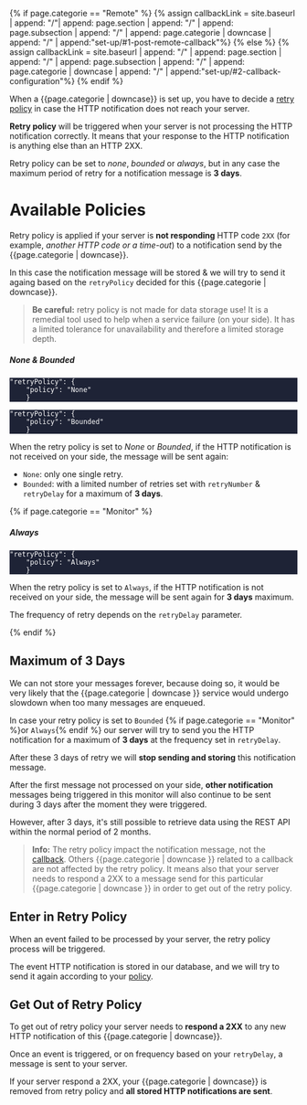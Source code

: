 <style>
.tile.is-child {
    background-color: #1E2336;
    color: white;
}
.tile.is-child .title {
    font-size: 1.3rem;
    color: #ff4238;
}
.tile.is-child em {
    font-size: .8rem
}
.notification code, .notification pre {
    background: transparent;
}
</style>

{% if page.categorie == "Remote" %}
    {% assign callbackLink = site.baseurl | append: "/"| append: page.section | append: "/" | append: page.subsection | append: "/" | append: page.categorie | downcase | append: "/" | append:"set-up/#1-post-remote-callback"%}
{% else %}
    {% assign callbackLink = site.baseurl | append: "/" | append: page.section | append: "/" | append: page.subsection | append: "/" | append: page.categorie | downcase | append: "/" | append:"set-up/#2-callback-configuration"%}
{% endif %}

When a {{page.categorie | downcase}} is set up, you have to decide a [retry policy]({{callbackLink}}) in case the HTTP notification does not reach your server.

**Retry policy** will be triggered when your server is not processing the HTTP notification correctly. It means that your response to the HTTP notification is anything else than an HTTP 2XX.

Retry policy can be set to *none*, *bounded* or *always*, but in any case the maximum period of retry for a notification message is **3 days**. 
# Available Policies

Retry policy is applied if your server is **not responding** HTTP code `2XX` (for example, *another HTTP code or a time-out*) to a notification send by the {{page.categorie | downcase}}. 

In this case the notification message will be stored & we will try to send it againg based on the `retryPolicy` decided for this {{page.categorie | downcase}}.

> **Be careful:** retry policy is not made for data storage use! It is a remedial tool used to help when a service failure (on your side). It has a limited tolerance for unavailability and therefore a limited storage depth. 


##### None & Bounded


<div class="tile is-ancestor">
    <div class="tile is-parent">
        <article class="tile is-child HTTP notification">
            <div class="language-json"><pre class="highlight"><code><span class="nl">"retryPolicy"</span><span class="p">:</span><span class="w"> </span><span class="p">{</span><span class="w">
    </span><span class="nl">"policy"</span><span class="p">:</span><span class="w"> </span><span class="s2">"None"</span><span class="w">
    </span><span class="p">}</span><span class="w">
</span></code></pre></div>
        </article>
    </div>
    <div class="tile is-parent">
        <article class="tile is-child HTTP notification">
            <div class="language-json"><pre class="highlight"><code><span class="nl">"retryPolicy"</span><span class="p">:</span><span class="w"> </span><span class="p">{</span><span class="w">
    </span><span class="nl">"policy"</span><span class="p">:</span><span class="w"> </span><span class="s2">"Bounded"</span><span class="w">
    </span><span class="p">}</span><span class="w">
</span></code></pre></div>
        </article>
    </div>
</div>


When the retry policy is set to *None* or *Bounded*, if the HTTP notification is not received on your side, the message will be sent again:
- `None`: only one single retry.
- `Bounded`: with a limited number of retries set with `retryNumber` & `retryDelay` for a maximum of **3 days**.

{% if page.categorie == "Monitor" %}
##### Always

<div class="tile is-ancestor">
    <div class="tile is-parent">
        <article class="tile is-child HTTP notification">
            <div class="language-json"><pre class="highlight"><code><span class="nl">"retryPolicy"</span><span class="p">:</span><span class="w"> </span><span class="p">{</span><span class="w">
    </span><span class="nl">"policy"</span><span class="p">:</span><span class="w"> </span><span class="s2">"Always"</span><span class="w">
    </span><span class="p">}</span><span class="w">
</span></code></pre></div>
        </article>
    </div>
</div>


When the retry policy is set to `Always`, if the HTTP notification is not received on your side, the message will be sent again for **3 days** maximum.

The frequency of retry depends on the `retryDelay` parameter.

{% endif %}
## Maximum of 3 Days

We can not store your messages forever, because doing so, it would be very likely that the {{page.categorie | downcase }} service would undergo slowdown when too many messages are enqueued.

In case your retry policy is set to  `Bounded` {% if page.categorie == "Monitor" %}or `Always`{% endif %} our server will try to send you the HTTP notification for a maximum of **3 days** at the frequency set in `retryDelay`.

After these 3 days of retry we will **stop sending and storing** this notification message.

After the first message not processed on your side, **other notification** messages being triggered in this monitor will also continue to be sent during 3 days after the moment they were triggered.

However, after 3 days, it's still possible to retrieve data using the REST API within the normal period of 2 months.

> **Info:** The retry policy impact the notification message, not the [callback]({{callbackLink}}). Others {{page.categorie | downcase }} related to a callback are not affected by the retry policy. 
It means also that your server needs to respond a 2XX to a message send for this particular {{page.categorie | downcase }} in order to get out of the retry policy.

## Enter in Retry Policy

When an event failed to be processed by your server, the retry policy process will be triggered.

The event HTTP notification is stored in our database, and we will try to send it again according to your [policy](#available-policies).
## Get Out of Retry Policy

To get out of retry policy your server needs to **respond a 2XX** to any new HTTP notification of this {{page.categorie | downcase}}.

Once an event is triggered, or on frequency based on your `retryDelay`, a message is sent to your server.

If your server respond a 2XX, your {{page.categorie | downcase}} is removed from retry policy and **all stored HTTP notifications are sent**.
